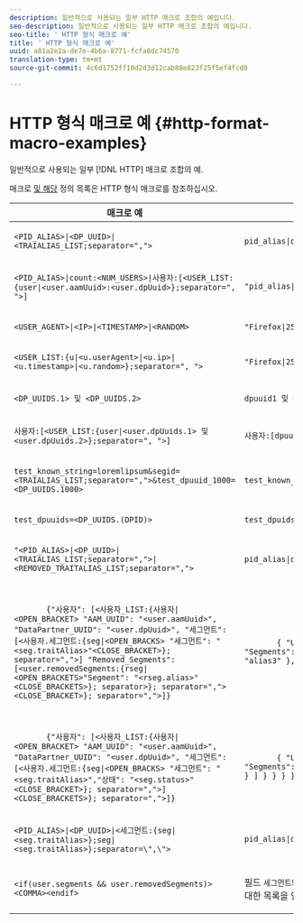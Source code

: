 ```yaml
---
description: 일반적으로 사용되는 일부 HTTP 매크로 조합의 예입니다.
seo-description: 일반적으로 사용되는 일부 HTTP 매크로 조합의 예입니다.
seo-title: ' HTTP 형식 매크로 예'
title: ' HTTP 형식 매크로 예'
uuid: a81a2e2a-de7e-4b6a-8771-fcfa0dc74570
translation-type: tm+mt
source-git-commit: 4c6d1752ff10d2d3d12cab88e823f25f5ef4fcd0

---
```



# HTTP 형식 매크로 예 {#http-format-macro-examples}

일반적으로 사용되는 일부 [!DNL HTTP] 매크로 조합의 예.

매크로 [및 해당](../formats/web-formats.md) 정의 목록은 HTTP 형식 매크로를 참조하십시오.

<table id="table_D5FAC5D056ED49D79FA883197EF8F42E"> 
 <thead> 
  <tr> 
   <th colname="col1" class="entry"> 매크로 예 </th> 
   <th colname="col2" class="entry"> 출력 형식 </th> 
  </tr> 
 </thead>
 <tbody> 
  <tr> 
   <td colname="col1"> <p> <code>&lt;PID_ALIAS&gt;|&lt;DP_UUID&gt;|&lt;TRAIALIAS_LIST;separator=","&gt;</code> </p> </td> 
   <td colname="col2"> <p> <code>pid_alias|dp_uuid|trait_1,trait_2</code> </p> </td> 
  </tr> 
  <tr> 
   <td colname="col1"> <p> <code>&lt;PID_ALIAS&gt;|count:&lt;NUM_USERS&gt;|사용자:[&lt;USER_LIST:{user|&lt;user.aamUuid&gt;:&lt;user.dpUuid&gt;};separator=", "&gt;]</code> </p> </td> 
   <td colname="col2"> <p> <code>"pid_alias|count:2|users:[uuid1:dpuuid1, uuid2:dpuuid2]"</code> </p> </td> 
  </tr> 
  <tr> 
   <td colname="col1"> <p> <code>&lt;USER_AGENT&gt;|&lt;IP&gt;|&lt;TIMESTAMP&gt;|&lt;RANDOM&gt;</code> </p> </td> 
   <td colname="col2"> <p> <code>"Firefox|255.255.255.255|1395758143|42341"</code> </p> </td> 
  </tr> 
  <tr> 
   <td colname="col1"> <p> <code>&lt;USER_LIST:{u|&lt;u.userAgent&gt;|&lt;u.ip&gt;|&lt;u.timestamp&gt;|&lt;u.random&gt;};separator=", "&gt;</code> </p> </td> 
   <td colname="col2"> <p> <code>"Firefox|255.255.255.255|1395758143|42341"</code> </p> </td> 
  </tr> 
  <tr> 
   <td colname="col1"> <p> <code>&lt;DP_UUIDS.1&gt; 및 &lt;DP_UUIDS.2&gt;</code> </p> </td> 
   <td colname="col2"> <p> <code>dpuuid1 및 DPUUID2</code> </p> </td> 
  </tr> 
  <tr> 
   <td colname="col1"> <p> <code>사용자:[&lt;USER_LIST:{user|&lt;user.dpUuids.1&gt; 및 &lt;user.dpUuids.2&gt;};separator=", "&gt;]</code> </p> </td> 
   <td colname="col2"> <p> <code>사용자:[dpuuid1 및 DPUUID2]</code> </p> </td> 
  </tr> 
  <tr> 
   <td colname="col1"> <p> <code>test_known_string=loremlipsum&amp;segid=&lt;TRAIALIAS_LIST;separator=","&gt;&amp;test_dpuuid_1000=&lt;DP_UUIDS.1000&gt;</code> </p> </td> 
   <td colname="col2"> <p> <code>test_known_string=loremlipsum&amp;segid=trait_1,trait_2&amp;test_dpuuid_1000=dpuuid_1000</code> </p> </td> 
  </tr> 
  <tr> 
   <td colname="col1"> <p> <code>test_dpuuids=&lt;DP_UUIDS.(DPID)&gt;</code> </p> </td> 
   <td colname="col2"> <p> <code>test_dpuids=dpuuid2</code> </p> </td> 
  </tr> 
  <tr> 
   <td colname="col1"> <p> <code>"&lt;PID_ALIAS&gt;|&lt;DP_UUID&gt;|&lt;TRAIALIAS_LIST;separator=","&gt;|&lt;REMOVED_TRAITALIAS_LIST;separator=","&gt;</code> </p> </td> 
   <td colname="col2"> <p> <code>pid_alias|dp_uuid|trait_1,trait_2|trait_3,trait_4</code> </p> </td> 
  </tr> 
  <tr> 
   <td colname="col1"> <p> 
     <code>
       {"사용자": [&lt;사용자_LIST:{사용자|&lt;OPEN_BRACKET&gt; "AAM_UUID": "&lt;user.aamUuid&gt;", "DataPartner_UUID": "&lt;user.dpUuid&gt;", "세그먼트": [&lt;사용자.세그먼트:{seg|&lt;OPEN_BRACKS&gt; "세그먼트": "&lt;seg.traitAlias&gt;"&lt;CLOSE_BRACKET&gt;}; separator=","&gt;] "Removed_Segments": [&lt;user.removedSegments:{rseg|&lt;OPEN_BRACKETS&gt;"Segment": "&lt;rseg.alias&gt;"&lt;CLOSE_BRACKETS&gt;}; separator&gt;}; separator=","&gt; &lt;CLOSE_BRACKET&gt;}; separator=","&gt;]} </code> </p> </td> 
   <td colname="col2"> <p> 
     <code>
       { "Users":[ { "AAM_UUID":"uuid1", "DataPartner_UUID":"dpuuid1", "Segments":[ { "Segment":"alias1" }, { "alias2" } ], "Removed_Segments":[ { "alias3" }, segment":"alias4" } ] } </code> </p> </td> 
  </tr> 
  <tr> 
   <td colname="col1"> <p> 
     <code>
       {"사용자": [&lt;사용자_LIST:{사용자|&lt;OPEN_BRACKET&gt; "AAM_UUID": "&lt;user.aamUuid&gt;", "DataPartner_UUID": "&lt;user.dpUuid&gt;", "세그먼트": [&lt;사용자.세그먼트:{seg|&lt;OPEN_BRACKS&gt; "세그먼트": "&lt;seg.traitAlias&gt;","상태": "&lt;seg.status&gt;"&lt;CLOSE_BRACKET&gt;}; separator=","&gt;] &lt;CLOSE_BRACKETS&gt;}; separator=","&gt;]} </code> </p> </td> 
   <td colname="col2"> <p> 
     <code>
       { "Users":[ { "AAM_UUID":"uuid1", "DataPartner_UUID":"dpuuid1", "Segments":[ { "Segment":"alias1" "Status":"1" }, { "Segment":"alias2":"Status" } ] } } } } </code> </p> </td> 
  </tr> 
  <tr> 
   <td colname="col1"> <p> <code>&lt;PID_ALIAS&gt;|&lt;DP_UUID&gt;|&lt;세그먼트:{seg|&lt;seg.traitAlias&gt;};seg|&lt;seg.traitAlias&gt;};separator=\",\"&gt;</code> </p> </td> 
   <td colname="col2"> <p> <code>pid_alias|dp_uuid|trait_1,trait_2|trait_3,trait_4</code> </p> </td> 
  </tr> 
  <tr> 
   <td colname="col1"> <p> <code>&lt;if(user.segments &amp;&amp; user.removedSegments)&gt;&lt;COMMA&gt;&lt;endif&gt;</code> </p> </td> 
   <td colname="col2"> <p>필드 <code>세그먼트와</code> 제거세그먼트가 <code>비어 있지 않으면</code> 쉼표를 인쇄합니다. 세그먼트 및 제거된 세그먼트에 대한 목록을 연결할 때 이 조건을 POST 요청에 사용할 수 있습니다. </p> </td> 
  </tr> 
 </tbody> 
</table>
